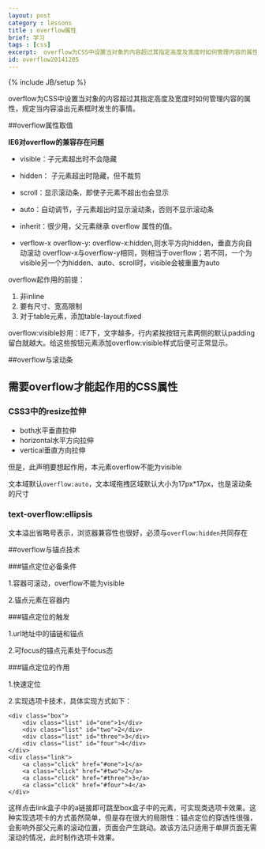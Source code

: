 ```yaml
---
layout: post
category : lessons
title : overflow属性
brief: 学习
tags : [css]
excerpt:  overflow为CSS中设置当对象的内容超过其指定高度及宽度时如何管理内容的属性，规定当内容溢出元素框时发生的事情。
id: overflow20141205
---
```

{% include JB/setup %}

overflow为CSS中设置当对象的内容超过其指定高度及宽度时如何管理内容的属性，规定当内容溢出元素框时发生的事情。

##overflow属性取值

**IE6对overflow的兼容存在问题**

* visible：子元素超出时不会隐藏
* hidden： 子元素超出时隐藏，但不裁剪
* scroll：显示滚动条，即使子元素不超出也会显示
* auto：自动调节，子元素超出时显示滚动条，否则不显示滚动条
* inherit：很少用，父元素继承 overflow 属性的值。

* verflow-x overflow-y: overflow-x:hidden,则水平方向hidden，垂直方向自动滚动
 overflow-x与overflow-y相同，则相当于overflow；若不同，一个为visible另一个为hidden、auto、scroll时，visible会被重置为auto

overflow起作用的前提：

1. 非inline  
2. 要有尺寸、宽高限制
3. 对于table元素，添加table-layout:fixed

overflow:visible妙用：IE7下，文字越多，行内紧挨按钮元素两侧的默认padding留白就越大。给这些按钮元素添加overflow:visible样式后便可正常显示。

##overflow与滚动条





## 需要overflow才能起作用的CSS属性

### CSS3中的resize拉伸

* both水平垂直拉伸
* horizontal水平方向拉伸
* vertical垂直方向拉伸

但是，此声明要想起作用，本元素overflow不能为visible

文本域默认`overflow:auto`，文本域拖拽区域默认大小为17px*17px，也是滚动条的尺寸

### text-overflow:ellipsis 
 
文本溢出省略号表示，浏览器兼容性也很好，必须与`overflow:hidden`共同存在


##overflow与锚点技术

###锚点定位必备条件

1.容器可滚动，overflow不能为visible

2.锚点元素在容器内

###锚点定位的触发

1.url地址中的锚链和锚点

2.可focus的锚点元素处于focus态

###锚点定位的作用

1.快速定位

2.实现选项卡技术，具体实现方式如下：

	<div class="box">
		<div class="list" id="one">1</div>
		<div class="list" id="two">2</div>
		<div class="list" id="three">3</div>
		<div class="list" id="four">4</div>
	</div>
	<div class="link">
		<a class="click" href="#one">1</a>
		<a class="click" href="#two">2</a>
		<a class="click" href="#three">3</a>
		<a class="click" href="#four">4</a>
	</div>
这样点击link盒子中的a链接即可跳至box盒子中的元素，可实现类选项卡效果。这种实现选项卡的方式虽然简单，但是存在很大的局限性：锚点定位的穿透性很强，会影响外部父元素的滚动位置，页面会产生跳动。故该方法只适用于单屏页面无需滚动的情况，此时制作选项卡效果。

